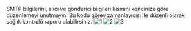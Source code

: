 SMTP bilgilerini, alıcı ve gönderici bilgileri kısmını kendinize göre düzenlemeyi unutmayın. Bu kodu görev zamanlayıcısı ile düzenli olarak sağlık kontrolü raporu alabilirsiniz.
![1](https://github.com/user-attachments/assets/cf161d53-04dc-47f3-aa1c-61b9e3ba5503)
![2](https://github.com/user-attachments/assets/e42bc998-a81e-4cad-8ac1-a2d5356c063e)
![3](https://github.com/user-attachments/assets/6fb21211-0401-43cc-ace3-29ffa614e4c8)
